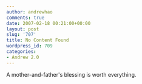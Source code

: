 ```yaml
---
author: andrewhao
comments: true
date: 2007-02-18 00:21:00+00:00
layout: post
slug: '707'
title: No Content Found
wordpress_id: 709
categories:
- Andrew 2.0
---
```


A mother-and-father's blessing is worth everything. 
